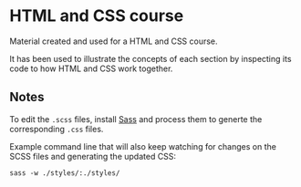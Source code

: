 # HTML and CSS course

Material created and used for a HTML and CSS course. 

It has been used to illustrate the concepts of each section by inspecting its code to how HTML and CSS work together.

## Notes
To edit the `.scss` files, install [Sass](https://sass-lang.com/) and process them to generte the corresponding `.css` files.

Example command line that will also keep watching for changes on the SCSS files and generating the updated CSS:
```
sass -w ./styles/:./styles/
```